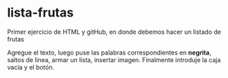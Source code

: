 # lista-frutas
Primer ejercicio de HTML y gitHub, en donde debemos hacer un listado de frutas 

Agregue el texto, luego puse las palabras correspondientes en **negrita**, saltos de linea, armar un lista, insertar imagen. 
Finalmente introduje la caja vacía y el botón. 


